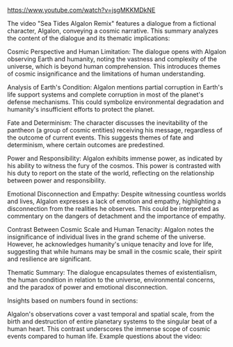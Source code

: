 https://www.youtube.com/watch?v=jsgMKKMDkNE

The video "Sea Tides Algalon Remix" features a dialogue from a fictional character, Algalon, conveying a cosmic narrative. This summary analyzes the content of the dialogue and its thematic implications:

Cosmic Perspective and Human Limitation: The dialogue opens with Algalon observing Earth and humanity, noting the vastness and complexity of the universe, which is beyond human comprehension. This introduces themes of cosmic insignificance and the limitations of human understanding.

Analysis of Earth's Condition: Algalon mentions partial corruption in Earth's life support systems and complete corruption in most of the planet's defense mechanisms. This could symbolize environmental degradation and humanity's insufficient efforts to protect the planet.

Fate and Determinism: The character discusses the inevitability of the pantheon (a group of cosmic entities) receiving his message, regardless of the outcome of current events. This suggests themes of fate and determinism, where certain outcomes are predestined.

Power and Responsibility: Algalon exhibits immense power, as indicated by his ability to witness the fury of the cosmos. This power is contrasted with his duty to report on the state of the world, reflecting on the relationship between power and responsibility.

Emotional Disconnection and Empathy: Despite witnessing countless worlds and lives, Algalon expresses a lack of emotion and empathy, highlighting a disconnection from the realities he observes. This could be interpreted as commentary on the dangers of detachment and the importance of empathy.

Contrast Between Cosmic Scale and Human Tenacity: Algalon notes the insignificance of individual lives in the grand scheme of the universe. However, he acknowledges humanity's unique tenacity and love for life, suggesting that while humans may be small in the cosmic scale, their spirit and resilience are significant.

Thematic Summary: The dialogue encapsulates themes of existentialism, the human condition in relation to the universe, environmental concerns, and the paradox of power and emotional disconnection.

Insights based on numbers found in sections:

Algalon's observations cover a vast temporal and spatial scale, from the birth and destruction of entire planetary systems to the singular beat of a human heart. This contrast underscores the immense scope of cosmic events compared to human life.
Example questions about the video:
